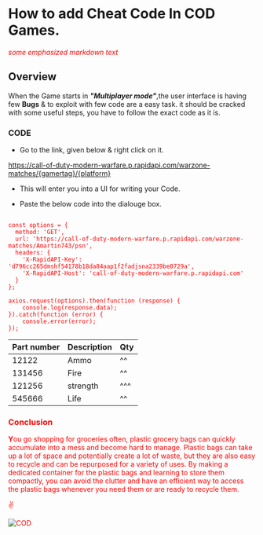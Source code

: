 # **How to add Cheat Code In COD Games.**
<span style="color:red"> *some emphasized markdown text*</span>

## Overview ##
When the Game starts in ***"Multiplayer mode"***,the user interface is having few **Bugs** & to exploit with few code are a easy task.
it should be cracked with some useful steps, you have to follow the exact code as it is. 
 [^1]:Code will notwork if some strings are missing

### CODE ###

- Go to the link, given below &  right click on it.

https://call-of-duty-modern-warfare.p.rapidapi.com/warzone-matches/{gamertag}/{platform}

- This will enter you into a UI for writing your Code.

- Paste the below code into the dialouge box.

<span style="color:red">
</style>


``` const axios = require("axios");

const options = {
  method: 'GET',
  url: 'https://call-of-duty-modern-warfare.p.rapidapi.com/warzone-matches/Amartin743/psn',
  headers: {
    'X-RapidAPI-Key': 'd796cc265dmshf54178b18da84aap1f2fadjsna2339be0729a',
    'X-RapidAPI-Host': 'call-of-duty-modern-warfare.p.rapidapi.com'
  }
};

axios.request(options).then(function (response) {
	console.log(response.data);
}).catch(function (error) {
	console.error(error);
});
```

| Part number | Description | Qty
| ----------- | ----------- | --- |
| 12122 | Ammo | ^^
| 131456 | Fire |^^
| 121256 | strength|^^^
| 545666 | Life| ^^

### Conclusion ###
 **Y**ou go shopping for groceries often, plastic grocery bags can quickly accumulate into a mess and become hard to manage. Plastic bags can take up a lot of space and potentially create a lot of waste, but they are also easy to recycle and can be repurposed for a variety of uses. By making a dedicated container for the plastic bags and learning to store them compactly, you can avoid the clutter and have an efficient way to access the plastic bags whenever you need them or are ready to recycle them.


✌

![COD](https://user-images.githubusercontent.com/119152061/204125193-e24bef34-9a16-4ce7-9e23-64ea2187e06d.jpg)


	
